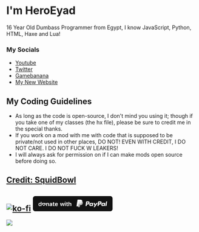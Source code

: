 # I'm HeroEyad
16 Year Old Dumbass Programmer from Egypt, I know JavaScript, Python, HTML, Haxe and Lua!

### My Socials
* [Youtube](https://www.youtube.com/c/HeroEyad)
* [Twitter](https://twitter.com/HeroEyad_)
* [Gamebanana](https://gamebanana.com/members/1826250)
* [My New Website](https://heroeyad.github.io/)

## My Coding Guidelines
* As long as the code is open-source, I don't mind you using it; though if you take one of my classes (the hx file), please be sure to credit me in the special thanks. 
* If you work on a mod with me with code that is supposed to be private/not used in other places, DO NOT! EVEN WITH CREDIT, I DO NOT CARE. I DO NOT FUCK W LEAKERS!
* I will always ask for permission on if I can make mods open source before doing so.

[Credit: SquidBowl](https://github.com/SquidBowl)
-------------------------------------------------
[![ko-fi](https://ko-fi.com/img/githubbutton_sm.svg)](https://ko-fi.com/V7V6K2H51)  <a href="https://paypal.me/HElmokdem"><img src="paypal.svg" height="40"></a>  
--------------------------------------------------
![](https://cdn.discordapp.com/attachments/1124380753648685138/1223095395018870875/20240329_032401.jpg?ex=66189b5a&is=6606265a&hm=3180a7024f9271fa96bf08e93f4346abd25fefb1dedae7131f6cc894aacdf0ee&sz=256)

